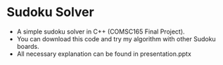 # Sudoku Solver
- A simple sudoku solver in C++ (COMSC165 Final Project).
- You can download this code and try my algorithm with other Sudoku boards.
- All necessary explanation can be found in presentation.pptx
